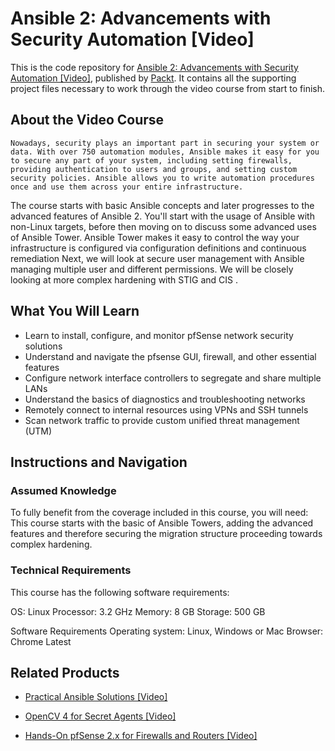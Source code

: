# Ansible 2: Advancements with Security Automation [Video]
This is the code repository for [Ansible 2: Advancements with Security Automation [Video]](https://www.packtpub.com/networking-and-servers/ansible-2-advancements-security-automation-video?utm_source=github&utm_medium=repository&utm_campaign=9781788478847), published by [Packt](https://www.packtpub.com/?utm_source=github). It contains all the supporting project files necessary to work through the video course from start to finish.
## About the Video Course
	Nowadays, security plays an important part in securing your system or data. With over 750 automation modules, Ansible makes it easy for you to secure any part of your system, including setting firewalls, providing authentication to users and groups, and setting custom security policies. Ansible allows you to write automation procedures once and use them across your entire infrastructure.
The course starts with basic Ansible concepts and later progresses to the advanced features of Ansible 2. You'll start with the usage of Ansible with non-Linux targets, before then moving on to discuss some advanced uses of Ansible Tower. Ansible Tower makes it easy to control the way your infrastructure is configured via configuration definitions and continuous remediation
Next, we will look at secure user management with Ansible managing multiple user and different permissions. We will be closely looking at more complex hardening with STIG and CIS .

<H2>What You Will Learn</H2>
<DIV class=book-info-will-learn-text>
<UL>
<LI>Learn to install, configure, and monitor pfSense network security solutions 
<LI>Understand and navigate the pfsense GUI, firewall, and other essential features 
<LI>Configure network interface controllers to segregate and share multiple LANs 
<LI>Understand the basics of diagnostics and troubleshooting networks 
<LI>Remotely connect to internal resources using VPNs and SSH tunnels 
<LI>Scan network traffic to provide custom unified threat management (UTM) </LI></UL></DIV>

## Instructions and Navigation
### Assumed Knowledge
To fully benefit from the coverage included in this course, you will need:<br/>
This course starts with the basic of Ansible Towers, adding the advanced features and therefore securing the migration structure proceeding towards complex hardening.	
### Technical Requirements
This course has the following software requirements:<br/>

OS: Linux
Processor: 3.2 GHz
Memory: 8 GB
Storage: 500 GB

Software Requirements
Operating system: Linux, Windows or Mac
Browser: Chrome Latest 


## Related Products
* [Practical Ansible Solutions [Video]](https://www.packtpub.com/networking-and-servers/practical-ansible-solutions-video?utm_source=github&utm_medium=repository&utm_campaign=9781788476904)

* [OpenCV 4 for Secret Agents [Video]](https://www.packtpub.com/application-development/opencv-4-secret-agents-video?utm_source=github&utm_medium=repository&utm_campaign=9781789806489)

* [Hands-On pfSense 2.x for Firewalls and Routers [Video]](https://www.packtpub.com/networking-and-servers/hands-pfsense-2x-firewalls-and-routers-video?utm_source=github&utm_medium=repository&utm_campaign=9781789805017)

